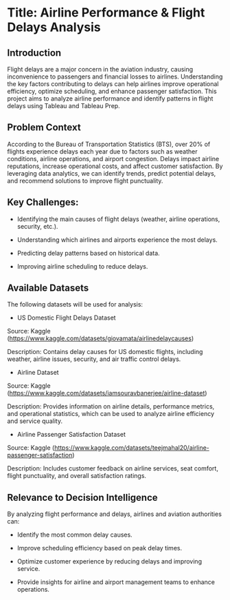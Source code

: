 # Title:  Airline Performance & Flight Delays Analysis

##  Introduction

Flight delays are a major concern in the aviation industry, causing inconvenience to passengers and financial losses to airlines. Understanding the key factors contributing to delays can help airlines improve operational efficiency, optimize scheduling, and enhance passenger satisfaction. This project aims to analyze airline performance and identify patterns in flight delays using Tableau and Tableau Prep.

## Problem Context
According to the Bureau of Transportation Statistics (BTS), over 20% of flights experience delays each year due to factors such as weather conditions, airline operations, and airport congestion. Delays impact airline reputations, increase operational costs, and affect customer satisfaction. By leveraging data analytics, we can identify trends, predict potential delays, and recommend solutions to improve flight punctuality.

## Key Challenges:
- Identifying the main causes of flight delays (weather, airline operations, security, etc.).

- Understanding which airlines and airports experience the most delays.

- Predicting delay patterns based on historical data.

- Improving airline scheduling to reduce delays.


## Available Datasets

The following datasets will be used for analysis:

- US Domestic Flight Delays Dataset

Source: Kaggle (https://www.kaggle.com/datasets/giovamata/airlinedelaycauses)

Description: Contains delay causes for US domestic flights, including weather, airline issues, security, and air traffic control delays.

- Airline Dataset

Source: Kaggle (https://www.kaggle.com/datasets/iamsouravbanerjee/airline-dataset)

Description: Provides information on airline details, performance metrics, and operational statistics, which can be used to analyze airline efficiency and service quality.

- Airline Passenger Satisfaction Dataset

Source: Kaggle (https://www.kaggle.com/datasets/teejmahal20/airline-passenger-satisfaction)

Description: Includes customer feedback on airline services, seat comfort, flight punctuality, and overall satisfaction ratings.

## Relevance to Decision Intelligence
By analyzing flight performance and delays, airlines and aviation authorities can:

- Identify the most common delay causes.

- Improve scheduling efficiency based on peak delay times.

- Optimize customer experience by reducing delays and improving service.

- Provide insights for airline and airport management teams to enhance operations.
